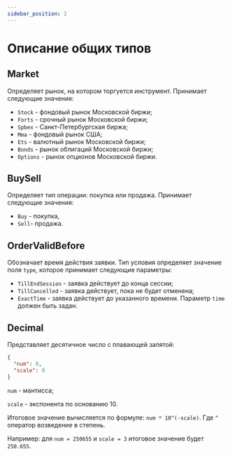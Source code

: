 ```yaml
---
sidebar_position: 2
---
```


# Описание общих типов

## Market

Определяет рынок, на котором торгуется инструмент. Принимает следующие значения:

- `Stock` - фондовый рынок Московской биржи;
- `Forts` - срочный рынок Московской биржи;
- `Spbex` - Санкт-Петербургская биржа;
- `Mma` - фондовый рынок США;
- `Ets` - валютный рынок Московской биржи;
- `Bonds` - рынок облигаций Московской биржи;
- `Options` - рынок опционов Московской биржи.

## BuySell

Определяет тип операции: покупка или продажа. Принимает следующие значения:

- `Buy` - покупка,
- `Sell`- продажа.

## OrderValidBefore

Обозначает время действия заявки. Тип условия определяет значение поля `type`, которое принимает следующие параметры:

- `TillEndSession` - заявка действует до конца сессии;
- `TillCancelled` - заявка действует, пока не будет отменена;
- `ExactTime` - заявка действует до указанного времени. Параметр `time` должен быть задан.

## Decimal

Представляет десятичное число с плавающей запятой:

```json
{
  "num": 0,
  "scale": 0
}
```
`num` - мантисса;

`scale` - экспонента по основанию 10.

Итоговое значение вычисляется по формуле: `num * 10^(-scale)`. Где `^` оператор возведение в степень.

Например: для `num = 250655` и `scale = 3` итоговое значение будет `250.655`.